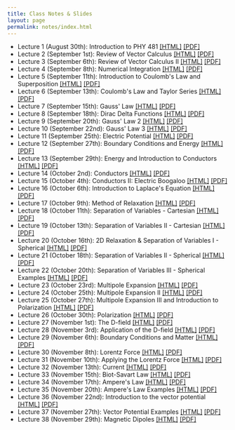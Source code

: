 ```yaml
---
title: Class Notes & Slides
layout: page
permalink: notes/index.html
---
```


-	Lecture 1 (August 30th): Introduction to PHY 481 [[HTML]](./01-slides.html) [[PDF]](./01-slides.pdf)
- Lecture 2 (September 1st): Review of Vector Calculus [[HTML]](./02-slides.html) [[PDF]](./02-slides.pdf)
- Lecture 3 (September 6th): Review of Vector Calculus II [[HTML]](./03-slides.html) [[PDF]](./03-slides.pdf)
- Lecture 4 (September 8th): Numerical Integration [[HTML]](./04-slides.html) [[PDF]](./04-slides.pdf)
- Lecture 5 (September 11th): Introduction to Coulomb's Law and Superposition [[HTML]](./05-slides.html) [[PDF]](./05-slides.pdf)
- Lecture 6 (September 13th): Coulomb's Law and Taylor Series [[HTML]](./06-slides.html) [[PDF]](./06-slides.pdf)
- Lecture 7 (September 15th): Gauss' Law [[HTML]](./07-slides.html) [[PDF]](./07-slides.pdf)
- Lecture 8 (September 18th): Dirac Delta Functions [[HTML]](./08-slides.html) [[PDF]](./08-slides.pdf)
- Lecture 9 (September 20th): Gauss' Law 2 [[HTML]](./09-slides.html) [[PDF]](./09-slides.pdf)
- Lecture 10 (September 22nd): Gauss' Law 3 [[HTML]](./10-slides.html) [[PDF]](./10-slides.pdf)
- Lecture 11 (September 25th): Electric Potential [[HTML]](./11-slides.html) [[PDF]](./11-slides.pdf)
- Lecture 12 (September 27th): Boundary Conditions and Energy [[HTML]](./12-slides.html) [[PDF]](./12-slides.pdf)
- Lecture 13 (September 29th): Energy and Introduction to Conductors [[HTML]](./13-slides.html) [[PDF]](./13-slides.pdf)
- Lecture 14 (October 2nd): Conductors [[HTML]](./14-slides.html) [[PDF]](./14-slides.pdf)
- Lecture 15 (October 4th): Conductors II: Electric Boogaloo [[HTML]](./15-slides.html) [[PDF]](./15-slides.pdf)
- Lecture 16 (October 6th): Introduction to Laplace's Equation [[HTML]](./16-slides.html) [[PDF]](./16-slides.pdf)
- Lecture 17 (October 9th): Method of Relaxation [[HTML]](./17-slides.html) [[PDF]](./17-slides.pdf)
- Lecture 18 (October 11th): Separation of Variables - Cartesian [[HTML]](./18-slides.html) [[PDF]](./18-slides.pdf)
- Lecture 19 (October 13th): Separation of Variables II - Cartesian [[HTML]](./19-slides.html) [[PDF]](./19-slides.pdf)
- Lecture 20 (October 16th): 2D Relaxation & Separation of Variables I - Spherical [[HTML]](./20-slides.html) [[PDF]](./20-slides.pdf)
- Lecture 21 (October 18th): Separation of Variables II - Spherical [[HTML]](./21-slides.html) [[PDF]](./21-slides.pdf)
- Lecture 22 (October 20th): Separation of Variables III - Spherical Examples [[HTML]](./22-slides.html) [[PDF]](./22-slides.pdf)
- Lecture 23 (October 23rd): Multipole Expansion [[HTML]](./23-slides.html) [[PDF]](./23-slides.pdf)
- Lecture 24 (October 25th): Multipole Expansion II [[HTML]](./24-slides.html) [[PDF]](./24-slides.pdf)
- Lecture 25 (October 27th): Multipole Expansion III and Introduction to Polarization [[HTML]](./25-slides.html) [[PDF]](./25-slides.pdf)
- Lecture 26 (October 30th): Polarization [[HTML]](./26-slides.html) [[PDF]](./26-slides.pdf)
- Lecture 27 (November 1st): The D-field [[HTML]](./27-slides.html) [[PDF]](./27-slides.pdf)
- Lecture 28 (November 3rd): Application of the D-field [[HTML]](./28-slides.html) [[PDF]](./28-slides.pdf)
- Lecture 29 (November 6th): Boundary Conditions and Matter [[HTML]](./29-slides.html) [[PDF]](./29-slides.pdf)
- Lecture 30 (November 8th): Lorentz Force [[HTML]](./30-slides.html) [[PDF]](./30-slides.pdf)
- Lecture 31 (November 10th): Applying the Lorentz Force [[HTML]](./31-slides.html) [[PDF]](./31-slides.pdf)
- Lecture 32 (November 13th): Current [[HTML]](./32-slides.html) [[PDF]](./32-slides.pdf)
- Lecture 33 (November 15th): Biot-Savart Law [[HTML]](./33-slides.html) [[PDF]](./33-slides.pdf)
- Lecture 34 (November 17th): Ampere's Law [[HTML]](./34-slides.html) [[PDF]](./34-slides.pdf)
- Lecture 35 (November 20th): Ampere's Law Examples [[HTML]](./35-slides.html) [[PDF]](./35-slides.pdf)
- Lecture 36 (November 22nd): Introduction to the vector potential [[HTML]](./36-slides.html) [[PDF]](./36-slides.pdf)
- Lecture 37 (November 27th): Vector Potential Examples [[HTML]](./37-slides.html) [[PDF]](./37-slides.pdf)
- Lecture 38 (November 29th): Magnetic Dipoles [[HTML]](./38-slides.html) [[PDF]](./38-slides.pdf)
